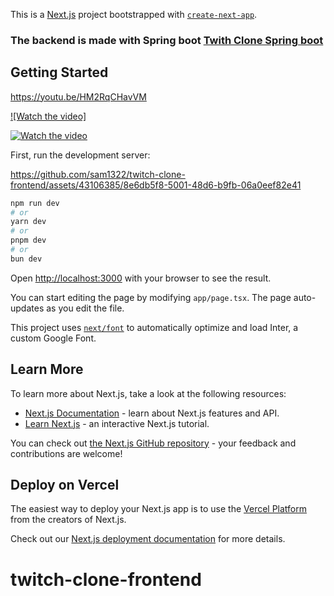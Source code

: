 This is a [Next.js](https://nextjs.org/) project bootstrapped with [`create-next-app`](https://github.com/vercel/next.js/tree/canary/packages/create-next-app).

### The backend is made with Spring boot [Twith Clone Spring boot](https://github.com/sam1322/twitch-clone-spring)

## Getting Started 

https://youtu.be/HM2RqCHavVM

[![Watch the video]](https://youtu.be/HM2RqCHavVM)

[![Watch the video](https://img.youtube.com/vi/T-D1KVIuvjA/maxresdefault.jpg)](https://youtu.be/HM2RqCHavVM)


First, run the development server:


https://github.com/sam1322/twitch-clone-frontend/assets/43106385/8e6db5f8-5001-48d6-b9fb-06a0eef82e41


```bash
npm run dev
# or
yarn dev
# or
pnpm dev
# or
bun dev
```

Open [http://localhost:3000](http://localhost:3000) with your browser to see the result.

You can start editing the page by modifying `app/page.tsx`. The page auto-updates as you edit the file.

This project uses [`next/font`](https://nextjs.org/docs/basic-features/font-optimization) to automatically optimize and load Inter, a custom Google Font.

## Learn More

To learn more about Next.js, take a look at the following resources:

- [Next.js Documentation](https://nextjs.org/docs) - learn about Next.js features and API.
- [Learn Next.js](https://nextjs.org/learn) - an interactive Next.js tutorial.

You can check out [the Next.js GitHub repository](https://github.com/vercel/next.js/) - your feedback and contributions are welcome!

## Deploy on Vercel

The easiest way to deploy your Next.js app is to use the [Vercel Platform](https://vercel.com/new?utm_medium=default-template&filter=next.js&utm_source=create-next-app&utm_campaign=create-next-app-readme) from the creators of Next.js.

Check out our [Next.js deployment documentation](https://nextjs.org/docs/deployment) for more details.
# twitch-clone-frontend
